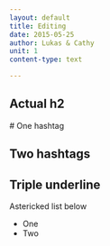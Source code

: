 ```yaml
---
layout: default
title: Editing
date: 2015-05-25
author: Lukas & Cathy
unit: 1
content-type: text

---
```


<h2>Actual h2</h2>
<div markdown="1">
# One hashtag

## Two hashtags

Triple underline
-------------


Astericked list below
* One
* Two
</div>
